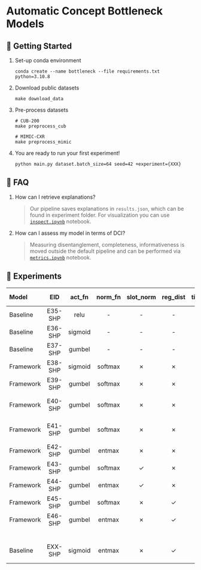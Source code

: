 # Automatic Concept Bottleneck Models

## 🚀 Getting Started
1. Set-up conda environment
    ```
    conda create --name bottleneck --file requirements.txt python=3.10.8
    ```
2. Download public datasets
    ```
    make download_data
    ```
3. Pre-process datasets
    ```
    # CUB-200
    make preprocess_cub

    # MIMIC-CXR
    make preprocess_mimic
    ```
4. You are ready to run your first experiment!
    ```
    python main.py dataset.batch_size=64 seed=42 +experiment={XXX}
    ```

## 🤔 FAQ

1. How can I retrieve explanations?
    > Our pipeline saves explanations in `results.json`, which can be found in experiment folder. For visualization you can use [`inspect.ipynb`](./autoconcept/inspect.ipynb) notebook.

2. How can I assess my model in terms of DCI?
    > Measuring disentanglement, completeness, informativeness is moved outside the default pipeline and can be performed via [`metrics.ipynb`](./autoconcept/metrics.ipynb) notebook.


## 🧬 Experiments

| Model     | EID         | act_fn | norm_fn  | slot_norm | reg_dist | tie_loss   |  F1-score     | D-score | C-score    | Directory      |
|:------------|:-----------:|:-----------:|:--------:|:---------:|:--------:|:----------:|:-------------:|:---------------:|:---------------:|:---------------|
| Baseline | E35-SHP | relu | - | - | - | - | X | X | X | X  |
| Baseline | E36-SHP | sigmoid | - | - | - | - | X | X | X | X  |
| Baseline | E37-SHP | gumbel | - | - | - | - | X | X | X | X  |
| Framework | E38-SHP | sigmoid | softmax | ✗ | ✗ | JS | X | X | X | X  |
| Framework | E39-SHP | gumbel | softmax | ✗ | ✗ | JS | X | X | X | X  |
| Framework | E40-SHP | gumbel | softmax | ✗ | ✗ | KL (w.r.t. $f$) | X | X | X | X  |
| Framework | E41-SHP | gumbel | softmax | ✗ | ✗ | KL (w.r.t. $c$) | X | X | X | X  |
| Framework | E42-SHP | gumbel | entmax | ✗ | ✗ | JS | X | X | X | X  |
| Framework | E43-SHP | gumbel | softmax | ✓ | ✗ | JS | X | X | X | X  |
| Framework | E44-SHP | gumbel | entmax | ✓ | ✗ | JS | X | X | X | X  |
| Framework | E45-SHP | gumbel | softmax | ✗ | ✓ | JS | X | X | X | X  |
| Framework | E46-SHP | gumbel | entmax | ✗ | ✓ | JS | X | X | X | X  |
|  |  |  |  |  |  |  |  |  |  | - |
| Baseline    | EXX-SHP     | sigmoid | entmax   |  ✗ | ✓ | KL (w.r.t. $c$) | 0.000 ± 0.0   | 0.000 ± 0.0     | 0.000 ± 0.0     | -              |
